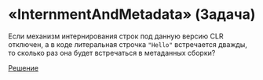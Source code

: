 # «InternmentAndMetadata» (Задача)
Если механизм интернирования строк под данную версию CLR отключен, а в коде литеральная строчка `"Hello"` встречается дважды, то сколько раз она будет встречаться в метаданных сборки?

[Решение](./InternmentAndMetadata-A.md)
